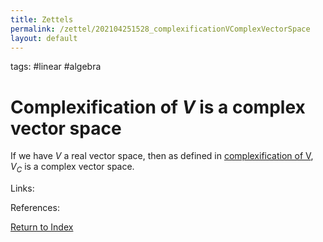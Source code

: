 ```yaml
---
title: Zettels
permalink: /zettel/202104251528_complexificationVComplexVectorSpace
layout: default
---
```

tags: #linear #algebra

# Complexification of $V$ is a complex vector space

If we have $V$ a real vector space, then as defined in [complexification of V](202104251520_complexificationOfV), $V_C$ is a 
complex vector space.

Links: 

References: 

[Return to Index](index)